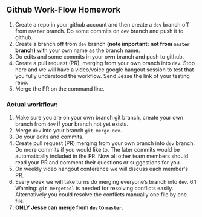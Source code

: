 ## Github Work-Flow Homework

1. Create a repo in your github account and then create a `dev` branch off from `master` branch. Do some commits on `dev` branch and push it to github.
2. Create a branch off from `dev` branch **(note important: not from `master` branch)** with your own name as the branch name.
3. Do edits and some commits in your own branch and push to github.
4. Create a pull request (PR), merging from your own branch into `dev`. Stop here and we will have a video/voice google hangout session to test that you fully understood the workflow. Send Jesse the link of your testing repo.
5. Merge the PR on the command line.

### Actual workflow:

1. Make sure you are on your own branch git branch, create your own branch from `dev` if your branch not yet exists.
2. Merge `dev` into your branch `git merge dev`.
3. Do your edits and commits.
4. Create pull request (PR) merging from your own branch into `dev` branch.
Do more commits if you would like to. The later commits would be automatically included in the PR. Now all other team members should read your PR and comment their questions or suggestions for you.
5. On weekly video hangout conference we will discuss each member's PR.
6. Every week we will take turns do merging everyone’s branch into `dev`.
  6.1 Warning: `git mergetool` is needed for resolving conflicts easily. Alternatively you could resolve the conflicts manually one file by one file.
7. **ONLY Jesse can merge from `dev` to `master`.**
